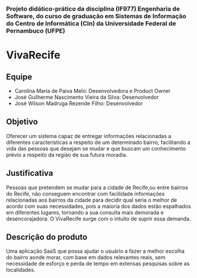 ### Projeto didático-prático da disciplina (IF977) Engenharia de Software, do curso de graduação em Sistemas de Informação do Centro de Informática (CIn) da Universidade Federal de Pernambuco (UFPE)

# VivaRecife

## Equipe
- Carolina Maria de Paiva Melo: Desenvolvedora e Product Owner
- José Guilherme Nascimento Vieira da Silva: Desenvolvedor
- José Wilson Madruga Rezende Filho: Desenvolvedor

## Objetivo
Oferecer um sistema capaz de entregar informações relacionadas a diferentes características a respeito de um determinado bairro, facilitando a vida das pessoas que desejam se mudar e que buscam um conhecimento prévio a respeito da região de sua futura moradia.

## Justificativa
Pessoas que pretendem se mudar para a cidade de Recife,ou entre bairros do Recife, não conseguem encontrar com facilidade informações relacionadas aos bairros da cidade para decidir qual seria o melhor de acordo com suas necessidades, pois a maioria dos dados estão espalhados em diferentes lugares, tornando a sua consulta mais demorada e desencorajadora. O VivaRecife surge com o intuito de suprir essa demanda.

## Descrição do produto
Uma aplicação SaaS que possa ajudar o usuário a fazer a melhor escolha do bairro aonde morar, com base em dados relevantes reais, sem necessidade de esforço e perda de tempo em extensas pesquisas sobre as localidades.
